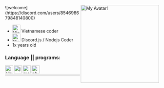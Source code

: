 <img alt="My Avatar!" src="https://github.com/ModelVNN/ModelVNN/assets/86113173/2a053aa9-597d-4b1d-b578-7c2f0489bc6b" align="right" width="256">
![welcome](https://discord.com/users/854698679848140800)
<br/>

- <img alt="Vietnam Flag" src="https://i.imgur.com/0Cnezs4.png" width="26px"> Vietnamese coder
- <img alt="Discord.js" src="https://avatars.githubusercontent.com/u/26492485?s=200&v=4" width="26px"> Discord.js / Nodejs Coder
- 1x years old <br/>

### Language || programs:

<img align="left" alt="Visual Studio Code" width="26px" src="https://i.imgur.com/LwSdAlE.png" />
<img align="left" alt="js" width="26px" src="https://i.imgur.com/3u1wzwE.png" />
<img align="left" alt="mongodb" width="26px" src="https://imgur.com/xN5cFRr.png" /> 
<img align="left" alt="photoshop" width="26px" src="https://i.imgur.com/OC1RcS5.jpg" /> <br />

---

<!-- <details>
<summary><a align ="right">🔎 Statistics </a></summary>

<a>
  <img align="center" src="https://riday-ghstats.vercel.app/api/top-langs/?username=ModelVNN&theme=tokyonight&layout=compact" />
</a>
  <img align="center" src="https://github-readme-stats.vercel.app/api?username=ModelVNN&show_icons=true&theme=onedark" />
</a>
</details> -->

